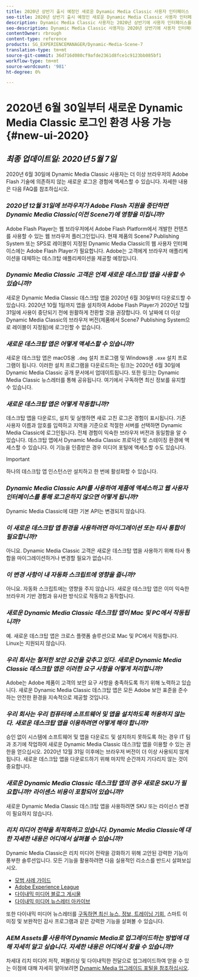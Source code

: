 ```yaml
---
title: 2020년 상반기 출시 예정인 새로운 Dynamic Media Classic 사용자 인터페이스
seo-title: 2020년 상반기 출시 예정인 새로운 Dynamic Media Classic 사용자 인터페이스
description: Dynamic Media Classic 사용자는 2020년 상반기에 사용자 인터페이스를 새로 고칠 수 있습니다. 이 경험은 중요한 리소스에 대한 링크가 포함된 업데이트된 로그인을 제공하며 이 업데이트는 더 이상 브라우저의 Adobe Flash 기술을 사용하지 않습니다.
seo-description: Dynamic Media Classic 사용자는 2020년 상반기에 사용자 인터페이스를 새로 고칠 수 있습니다. 이 경험은 중요한 리소스에 대한 링크가 포함된 업데이트된 로그인을 제공하며 이 업데이트는 더 이상 브라우저의 Adobe Flash 기술을 사용하지 않습니다.
contentOwner: rbrough
content-type: reference
products: SG_EXPERIENCEMANAGER/Dynamic-Media-Scene-7
translation-type: tm+mt
source-git-commit: 36d716d080cf9afde2361d8fce1c9123bb085bf1
workflow-type: tm+mt
source-wordcount: '981'
ht-degree: 0%

---
```



# 2020년 6월 30일부터 새로운 Dynamic Media Classic 로그인 환경 사용 가능 {#new-ui-2020}

## _최종 업데이트일: 2020년 5월 7일_

2020년 6월 30일에 Dynamic Media Classic 사용자는 더 이상 브라우저의 Adobe Flash 기술에 의존하지 않는 새로운 로그온 경험에 액세스할 수 있습니다. 자세한 내용은 다음 FAQ를 참조하십시오.

### **_2020년 12월 31일에 브라우저가 Adobe Flash 지원을 중단하면 Dynamic Media Classic(이전 Scene7)에 영향을 미칩니까?_**

Adobe Flash Player는 웹 브라우저에서 Adobe Flash Platform에서 개발한 컨텐츠를 사용할 수 있는 웹 브라우저 플러그인입니다. 현재 제품의 Scene7 Publishing System 또는 SPS로 레이블이 지정된 Dynamic Media Classic의 웹 사용자 인터페이스에는 Adobe Flash Player가 필요합니다. Adobe는 고객에게 브라우저 애플리케이션을 대체하는 데스크탑 애플리케이션을 제공할 예정입니다.

### **_Dynamic Media Classic 고객은 언제 새로운 데스크탑 앱을 사용할 수 있습니까?_**

새로운 Dynamic Media Classic 데스크탑 앱을 2020년 6월 30일부터 다운로드할 수 있습니다. 2020년 10월 1일까지 앱을 설치하여 Adobe Flash Player가 2020년 12월 31일에 사용이 중단되기 전에 원활하게 전환할 것을 권장합니다.  이 날짜에 더 이상 Dynamic Media Classic의 브라우저 버전(제품에서 Scene7 Publishing System으로 레이블이 지정됨)에 로그인할 수 없습니다.

### **_새로운 데스크탑 앱은 어떻게 액세스할 수 있습니까?_**

새로운 데스크탑 앱은 macOS용 `.dmg` 설치 프로그램 및 Windows용 `.exe` 설치 프로그램이 됩니다. 이러한 설치 프로그램을 다운로드하는 링크는 2020년 6월 30일에 Dynamic Media Classic 공개 문서에서 업데이트됩니다. 또한 링크는 Dynamic Media Classic 뉴스레터를 통해 공유됩니다. 여기에서 구독하면 최신 정보를 유지할 수 있습니다.

### **_새로운 데스크탑 앱은 어떻게 작동합니까?_**

데스크탑 앱을 다운로드, 설치 및 실행하면 새로 고친 로그온 경험이 표시됩니다. 기존 사용자 이름과 암호를 입력하고 지역을 기준으로 적절한 서버를 선택하면 Dynamic Media Classic에 로그인됩니다. 전체 경험이 익숙한 브라우저 버전과 동일함을 알 수 있습니다. 데스크탑 앱에서 Dynamic Media Classic 프로덕션 및 스테이징 환경에 액세스할 수 있습니다. 이 기능을 인증받은 경우 미디어 포털에 액세스할 수도 있습니다.

>[!IMPORTANT]
>
>하나의 데스크탑 앱 인스턴스만 설치하고 한 번에 활성화할 수 있습니다.

### **_Dynamic Media Classic API를 사용하여 제품에 액세스하고 웹 사용자 인터페이스를 통해 로그온하지 않으면 어떻게 됩니까?_**

Dynamic Media Classic에 대한 기본 API는 변경되지 않습니다.

### **_이 새로운 데스크탑 앱 환경을 사용하려면 마이그레이션 또는 타사 통합이 필요합니까?_**

아니요. Dynamic Media Classic 고객은 새로운 데스크탑 앱을 사용하기 위해 타사 통합을 마이그레이션하거나 변경할 필요가 없습니다.

### **_이 변경 사항이 내 자동화 스크립트에 영향을 줍니까?_**

아니요. 자동화 스크립트에는 영향을 주지 않습니다. 새로운 데스크탑 앱은 이미 익숙한 브라우저 기반 경험과 유사한 방식으로 작동하고 동작합니다.

### **_새로운 Dynamic Media Classic 데스크탑 앱이 Mac 및 PC에서 작동됩니까?_**

예. 새로운 데스크탑 앱은 크로스 플랫폼 솔루션으로 Mac 및 PC에서 작동합니다. Linux는 지원되지 않습니다.

### **_우리 회사는 철저한 보안 요건을 갖추고 있다. 새로운 Dynamic Media Classic 데스크탑 앱은 이러한 요구 사항을 어떻게 처리합니까?_**

Adobe는 Adobe 제품이 고객의 보안 요구 사항을 충족하도록 하기 위해 노력하고 있습니다. 새로운 Dynamic Media Classic 데스크탑 앱은 모든 Adobe 보안 표준을 준수하는 안전한 환경을 지속적으로 제공할 것입니다.

### **_우리 회사는 우리 컴퓨터에 소프트웨어 및 앱을 설치하도록 허용하지 않는다. 새로운 데스크탑 앱을 이용하려면 어떻게 해야 합니까?_**

승인 없이 시스템에 소프트웨어 및 앱을 다운로드 및 설치하지 못하도록 하는 경우 IT 팀과 조기에 작업하여 새로운 Dynamic Media Classic 데스크탑 앱을 이용할 수 있는 권한을 얻으십시오. 2020년 12월 31일 이후에는 브라우저 버전이 더 이상 사용되지 않게 됩니다. 새로운 데스크탑 앱을 다운로드하기 위해 마지막 순간까지 기다리지 않는 것이 중요합니다.

### **_새로운 Dynamic Media Classic 데스크탑 앱의 경우 새로운 SKU가 필요합니까? 라이센스 비용이 포함되어 있습니까?_**

새로운 Dynamic Media Classic 데스크탑 앱을 사용하려면 SKU 또는 라이선스 변경이 필요하지 않습니다.

### **_리치 미디어 전략을 최적화하고 있습니다. Dynamic Media Classic에 대한 자세한 내용은 어디에서 살펴볼 수 있습니까?_**

Dynamic Media Classic은 리치 미디어 전략을 강화하기 위해 고안된 강력한 기능이 풍부한 솔루션입니다. 모든 기능을 활용하려면 다음 실용적인 리소스를 반드시 살펴보십시오.

* [모범 사례 가이드](https://www.adobe.com/content/dam/www/us/en/marketing/experience-manager-assets/dynamic-media/adobe-dynamic-media-classic-best-practices-guide.pdf)
* [Adobe Experience League](https://guided.adobe.com/#recommended/solutions/experience-manager)
* [다이내믹 미디어 블로그 게시물](https://theblog.adobe.com/tag/dynamic-media/)
* [다이내믹 미디어 뉴스레터 아카이브](https://docs.adobe.com/content/help/en/dynamic-media-classic/using/dynamic-media-newsletter.html)

또한 다이내믹 미디어 뉴스레터를 [구독하면 최신 뉴스, 정보, 트레이닝 기회,](https://www.adobe.com/subscription/dynamic-media-newsletter.html) 스마트 이미징 [](https://helpx.adobe.com/experience-manager/6-3/assets/using/imaging-faq.html)및 보완적인 감사 프로그램과 같은 강력한 기능을 살펴볼 수 있습니다.

### **_AEM Assets를 사용하여 Dynamic Media로 업그레이드하는 방법에 대해 자세히 알고 싶습니다. 자세한 내용은 어디에서 찾을 수 있습니까?_**

차세대 리치 미디어 저작, 퍼블리싱 및 다이내믹한 전달으로 업그레이드하여 얻을 수 있는 이점에 대해 자세히 알아보려면 [Dynamic Media 업그레이드 포털을 참조하십시오](http://exploreadobe.com/dynamic-media-upgrade/).

